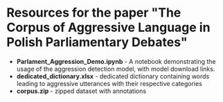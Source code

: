 # Resources for the paper "The Corpus of Aggressive Language in Polish Parliamentary Debates"
 - **Parlament_Aggression_Demo.ipynb** - A notebook demonstrating the usage of the aggression detection model, with model download links.
 - **dedicated_dictionary.xlsx** - dedicated dictionary containing words leading to aggressive utterances with their respective categories
 - **corpus.zip** - zipped dataset with annotations
